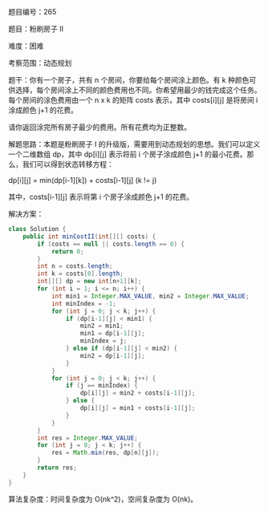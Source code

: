 题目编号：265

题目：粉刷房子 II

难度：困难

考察范围：动态规划

题干：你有一个房子，共有 n 个房间，你要给每个房间涂上颜色。有 k 种颜色可供选择，每个房间涂上不同的颜色费用也不同。你希望用最少的钱完成这个任务。每个房间的涂色费用由一个 n x k 的矩阵 costs 表示，其中 costs[i][j] 是将房间 i 涂成颜色 j+1 的花费。

请你返回涂完所有房子最少的费用。所有花费均为正整数。

解题思路：本题是粉刷房子 I 的升级版，需要用到动态规划的思想。我们可以定义一个二维数组 dp，其中 dp[i][j] 表示将前 i 个房子涂成颜色 j+1 的最小花费。那么，我们可以得到状态转移方程：

dp[i][j] = min(dp[i-1][k]) + costs[i-1][j] (k != j)

其中，costs[i-1][j] 表示将第 i 个房子涂成颜色 j+1 的花费。

解决方案：

```java
class Solution {
    public int minCostII(int[][] costs) {
        if (costs == null || costs.length == 0) {
            return 0;
        }
        int n = costs.length;
        int k = costs[0].length;
        int[][] dp = new int[n+1][k];
        for (int i = 1; i <= n; i++) {
            int min1 = Integer.MAX_VALUE, min2 = Integer.MAX_VALUE;
            int minIndex = -1;
            for (int j = 0; j < k; j++) {
                if (dp[i-1][j] < min1) {
                    min2 = min1;
                    min1 = dp[i-1][j];
                    minIndex = j;
                } else if (dp[i-1][j] < min2) {
                    min2 = dp[i-1][j];
                }
            }
            for (int j = 0; j < k; j++) {
                if (j == minIndex) {
                    dp[i][j] = min2 + costs[i-1][j];
                } else {
                    dp[i][j] = min1 + costs[i-1][j];
                }
            }
        }
        int res = Integer.MAX_VALUE;
        for (int j = 0; j < k; j++) {
            res = Math.min(res, dp[n][j]);
        }
        return res;
    }
}
```

算法复杂度：时间复杂度为 O(nk^2)，空间复杂度为 O(nk)。